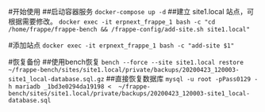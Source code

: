 #开始使用
##启动容器服务
`docker-compose up -d`
##建立 site1.local 站点，可根据需要修改。
`docker exec -it erpnext_frappe_1 bash -c "cd /home/frappe/frappe-bench && /frappe-config/add-site.sh site1.local"`

#添加站点
`docker exec -it erpnext_frappe_1 bash -c "add-site $1"`

#恢复备份
##使用bench恢复
`bench --force --site site1.local restore ~/frappe-bench/sites/site1.local/private/backups/20200423_120003-site1_local-database.sql.gz`
##直接恢复数据库
`mysql -u root -pPass0129 -h mariadb _1bd3e0294da19198 <  ~/frappe-bench/sites/site1.local/private/backups/20200423_120003-site1_local-database.sql`
